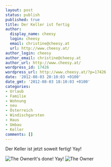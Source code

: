 ```yaml
---
layout: post
status: publish
published: true
title: Der Keller ist fertig
author:
  display_name: cheesy
  login: cheesy
  email: christine@cheesy.at
  url: http://www.cheesy.at/
author_login: cheesy
author_email: christine@cheesy.at
author_url: http://www.cheesy.at/
wordpress_id: 17426
wordpress_url: http://www.cheesy.at/?p=17426
date: '2012-08-03 20:10:03 +0100'
date_gmt: '2012-08-03 18:10:03 +0100'
categories:
- Urlaub
- Familie
- Wohnung
- neu
- Österreich
- Windischgarsten
- Haus
- Umbau
- Keller
comments: []
---
```

<!--:de-->Der Keller ist jetzt soweit fertig! Yay!
![](http://www.cheesy.at/wp-content/uploads/Teil18_tn.jpg "The Owner")<!--:--><!--:en-->It's done! Yay!
![](http://www.cheesy.at/wp-content/uploads/Teil18_tn.jpg "The Owner")<!--:-->
